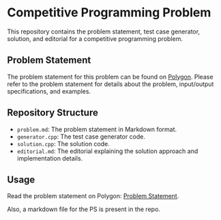 # Competitive Programming Problem

This repository contains the problem statement, test case generator, solution, and editorial for a competitive programming problem.

## Problem Statement

The problem statement for this problem can be found on [Polygon](https://polygon.codeforces.com/p8iqYt2/devanshch22/competitive-programming). Please refer to the problem statement for details about the problem, input/output specifications, and examples.

## Repository Structure

- `problem.md`: The problem statement in Markdown format.
- `generator.cpp`: The test case generator code.
- `solution.cpp`: The solution code.
- `editorial.md`: The editorial explaining the solution approach and implementation details.

## Usage

Read the problem statement on Polygon: [Problem Statement](https://polygon.codeforces.com/p8iqYt2/devanshch22/competitive-programming).


Also, a markdown file for the PS is present in the repo.
